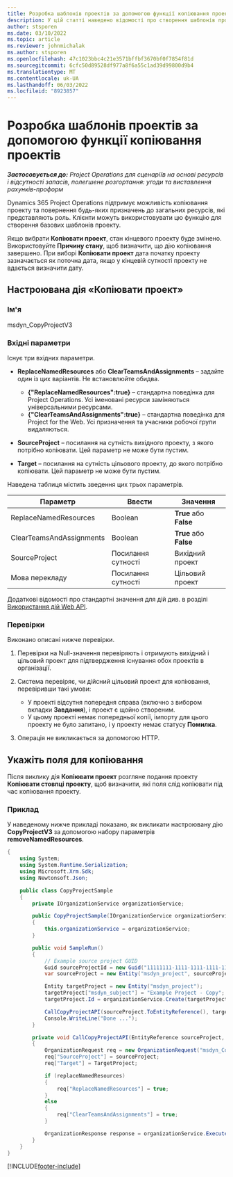 ```yaml
---
title: Розробка шаблонів проектів за допомогою функції копіювання проектів
description: У цій статті наведено відомості про створення шаблонів проектів за допомогою настроюваної дії «Копіювати проект».
author: stsporen
ms.date: 03/10/2022
ms.topic: article
ms.reviewer: johnmichalak
ms.author: stsporen
ms.openlocfilehash: 47c1023bbc4c21e3571bffbf3670bf0f7854f81d
ms.sourcegitcommit: 6cfc50d89528df977a8f6a55c1ad39d99800d9b4
ms.translationtype: MT
ms.contentlocale: uk-UA
ms.lasthandoff: 06/03/2022
ms.locfileid: "8923857"
---
```

# <a name="develop-project-templates-with-copy-project"></a>Розробка шаблонів проектів за допомогою функції копіювання проектів

_**Застосовується до:** Project Operations для сценаріїв на основі ресурсів і відсутності запасів, полегшене розгортання: угоди та виставлення рахунків-проформ_

Dynamics 365 Project Operations підтримує можливість копіювання проекту та повернення будь-яких призначень до загальних ресурсів, які представляють роль. Клієнти можуть використовувати цю функцію для створення базових шаблонів проекту.

Якщо вибрати **Копіювати проект**, стан кінцевого проекту буде змінено. Використовуйте **Причину стану**, щоб визначити, що дію копіювання завершено. При виборі **Копіювати проект** дата початку проекту зазначається як поточна дата, якщо у кінцевій сутності проекту не вдається визначити дату.

## <a name="copy-project-custom-action"></a>Настроювана дія «Копіювати проект»

### <a name="name"></a>Ім'я 

msdyn\_CopyProjectV3

### <a name="input-parameters"></a>Вхідні параметри

Існує три вхідних параметри.

- **ReplaceNamedResources** або **ClearTeamsAndAssignments** – задайте один із цих варіантів. Не встановлюйте обидва.

    - **\{"ReplaceNamedResources":true\}** – стандартна поведінка для Project Operations. Усі іменовані ресурси заміняються універсальними ресурсами.
    - **\{"ClearTeamsAndAssignments":true\}** – стандартна поведінка для Project for the Web. Усі призначення та учасники робочої групи видаляються.

- **SourceProject** – посилання на сутність вихідного проекту, з якого потрібно копіювати. Цей параметр не може бути пустим.
- **Target** – посилання на сутність цільового проекту, до якого потрібно копіювати. Цей параметр не може бути пустим.

Наведена таблиця містить зведення цих трьох параметрів.

| Параметр                | Ввести             | Значення                 |
|--------------------------|------------------|-----------------------|
| ReplaceNamedResources    | Boolean          | **True** або **False** |
| ClearTeamsAndAssignments | Boolean          | **True** або **False** |
| SourceProject            | Посилання сутності | Вихідний проект    |
| Мова перекладу                   | Посилання сутності | Цільовий проект    |

Додаткові відомості про стандартні значення для дій див. в розділі [Використання дій Web API](/powerapps/developer/common-data-service/webapi/use-web-api-actions).

### <a name="validations"></a>Перевірки

Виконано описані нижче перевірки.

1. Перевірки на Null-значення перевіряють і отримують вихідний і цільовий проект для підтвердження існування обох проектів в організації.
2. Система перевіряє, чи дійсний цільовий проект для копіювання, перевіривши такі умови:

    - У проекті відсутня попередня справа (включно з вибором вкладки **Завдання**), і проект є щойно створеним.
    - У цьому проекті немає попередньої копії, імпорту для цього проекту не було запитано, і у проекту немає статусу **Помилка**.

3. Операція не викликається за допомогою HTTP.

## <a name="specify-fields-to-copy"></a>Укажіть поля для копіювання

Після виклику дія **Копіювати проект** розгляне подання проекту **Копіювати стовпці проекту**, щоб визначити, які поля слід копіювати під час копіювання проекту.

### <a name="example"></a>Приклад

У наведеному нижче прикладі показано, як викликати настроювану дію **CopyProjectV3** за допомогою набору параметрів **removeNamedResources**.

```C#
{
    using System;
    using System.Runtime.Serialization;
    using Microsoft.Xrm.Sdk;
    using Newtonsoft.Json;

    public class CopyProjectSample
    {
        private IOrganizationService organizationService;

        public CopyProjectSample(IOrganizationService organizationService)
        {
            this.organizationService = organizationService;
        }

        public void SampleRun()
        {
            // Example source project GUID
            Guid sourceProjectId = new Guid("11111111-1111-1111-1111-111111111111");
            var sourceProject = new Entity("msdyn_project", sourceProjectId);

            Entity targetProject = new Entity("msdyn_project");
            targetProject["msdyn_subject"] = "Example Project - Copy";
            targetProject.Id = organizationService.Create(targetProject);

            CallCopyProjectAPI(sourceProject.ToEntityReference(), targetProject.ToEntityReference(), copyOption, true, false);
            Console.WriteLine("Done ...");
        }

        private void CallCopyProjectAPI(EntityReference sourceProject, EntityReference TargetProject, bool replaceNamedResources = true, bool clearTeamsAndAssignments = false)
        {
            OrganizationRequest req = new OrganizationRequest("msdyn_CopyProjectV3");
            req["SourceProject"] = sourceProject;
            req["Target"] = TargetProject;

            if (replaceNamedResources)
            {
                req["ReplaceNamedResources"] = true;
            }
            else
            {
                req["ClearTeamsAndAssignments"] = true;
            }

            OrganizationResponse response = organizationService.Execute(req);
        }
    }
}
```

[!INCLUDE[footer-include](../includes/footer-banner.md)]
